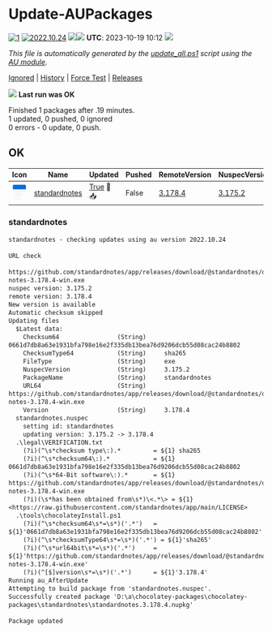 # Update-AUPackages
[![1](https://img.shields.io/badge/AU%20packages-1-red.svg)](#ok)
[![2022.10.24](https://img.shields.io/badge/AU-2022.10.24-blue.svg)](https://www.powershellgallery.com/packages/AU)
[![](http://transparent-favicon.info/favicon.ico)](#)[![](http://transparent-favicon.info/favicon.ico)](#)
**UTC**: 2023-10-19 10:12 [![](http://transparent-favicon.info/favicon.ico)](#) [](https://github.com/)

_This file is automatically generated by the [update_all.ps1](https://github.com/majkinetor/au-packages-template/blob/master/update_all.ps1) script using the [AU module](https://github.com/majkinetor/au)._

[Ignored](#ignored) | [History](#update-history) | [Force Test](https://gist.github.com/) | [Releases](https://github.com//tags)

<img src='https://cdn.jsdelivr.net/gh/majkinetor/au@master/AU/Plugins/Report/r_ok.png' width='24'> **Last run was OK**

Finished 1 packages after .19 minutes.  
1 updated, 0 pushed, 0 ignored  
0 errors - 0 update, 0 push.  


## OK


|Icon|Name|Updated|Pushed|RemoteVersion|NuspecVersion|
|---|---|---|---|---|---|
|<img src="https://raw.githubusercontent.com/standardnotes/app/main/packages/desktop/build/icon/Icon-512x512.png" width="32" height="32"/>|[standardnotes](https://chocolatey.org/packages/standardnotes/3.178.4)|[True](#standardnotes) &#x1F538; &#x1F4E5;|False|[3.178.4](https://standardnotes.com)|[3.175.2](https://github.com/USERNAME/REPOSITORY-NAME/tree/master/automatic/standardnotes)|


### standardnotes



```
standardnotes - checking updates using au version 2022.10.24

URL check
  https://github.com/standardnotes/app/releases/download/@standardnotes/desktop@3.178.4/standard-notes-3.178.4-win.exe
nuspec version: 3.175.2
remote version: 3.178.4
New version is available
Automatic checksum skipped
Updating files
  $Latest data:
    Checksum64                (String)     0661d7db8a63e1931bfa798e16e2f335db13bea76d9206dcb55d08cac24b8802
    ChecksumType64            (String)     sha265
    FileType                  (String)     exe
    NuspecVersion             (String)     3.175.2
    PackageName               (String)     standardnotes
    URL64                     (String)     https://github.com/standardnotes/app/releases/download/@standardnotes/desktop@3.178.4/standard-notes-3.178.4-win.exe
    Version                   (String)     3.178.4
  standardnotes.nuspec
    setting id: standardnotes
    updating version: 3.175.2 -> 3.178.4
  .\legal\VERIFICATION.txt
    (?i)(^\s*checksum type\:).*         = ${1} sha265
    (?i)(^\s*checksum64\:).*            = ${1} 0661d7db8a63e1931bfa798e16e2f335db13bea76d9206dcb55d08cac24b8802
    (?i)(^\s*64-Bit software\:).*       = ${1} https://github.com/standardnotes/app/releases/download/@standardnotes/desktop@3.178.4/standard-notes-3.178.4-win.exe
    (?i)(\s*has been obtained from\s*)\<.*\> = ${1}<https://raw.githubusercontent.com/standardnotes/app/main/LICENSE>
  .\tools\chocolateyInstall.ps1
    (?i)(^\s*checksum64\s*=\s*)('.*')   = ${1}'0661d7db8a63e1931bfa798e16e2f335db13bea76d9206dcb55d08cac24b8802'
    (?i)(^\s*checksumType64\s*=\s*)('.*') = ${1}'sha265'
    (?i)(^\s*url64bit\s*=\s*)('.*')     = ${1}'https://github.com/standardnotes/app/releases/download/@standardnotes/desktop@3.178.4/standard-notes-3.178.4-win.exe'
    (?i)(^[$]version\s*=\s*)('.*')      = ${1}'3.178.4'
Running au_AfterUpdate
Attempting to build package from 'standardnotes.nuspec'.
Successfully created package 'D:\a\chocolatey-packages\chocolatey-packages\standardnotes\standardnotes.3.178.4.nupkg'

Package updated
```

